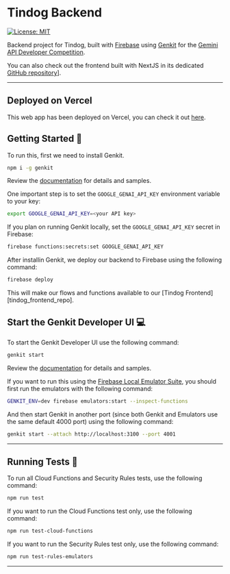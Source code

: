 # Tindog Backend

[![License: MIT][license_badge]][license_link]

Backend project for Tindog, built with [Firebase][firebase_link] using [Genkit][genkit_link] for the [Gemini API Developer Competition](https://ai.google.dev/competition).

You can also check out the frontend built with NextJS in its dedicated [GitHub repository](https://github.com/tpiaggio/tindog-frontend)].

---

## Deployed on Vercel

This web app has been deployed on Vercel, you can check it out [here](https://tindog-frontend-lac.vercel.app/).

## Getting Started 🚀

To run this, first we need to install Genkit.

```sh
npm i -g genkit
```

Review the [documentation][genkit_link] for details and samples.

One important step is to set the `GOOGLE_GENAI_API_KEY` environment variable to your key:

```sh
export GOOGLE_GENAI_API_KEY=<your API key>
```

If you plan on running Genkit locally, set the `GOOGLE_GENAI_API_KEY` secret in Firebase:

```sh
firebase functions:secrets:set GOOGLE_GENAI_API_KEY
```

After installin Genkit, we deploy our backend to Firebase using the following command:

```sh
firebase deploy
```

This will make our flows and functions available to our [Tindog Frontend][tindog_frontend_repo].

## Start the Genkit Developer UI 💻

To start the Genkit Developer UI use the following command:

```sh
genkit start
```

Review the [documentation][genkit_firebase_link] for details and samples.

If you want to run this using the [Firebase Local Emulator Suite][firebase_emulator_link], you should first run the emulators with the following command:

```sh
GENKIT_ENV=dev firebase emulators:start --inspect-functions
```

And then start Genkit in another port (since both Genkit and Emulators use the same default 4000 port) using the following command:

```sh
genkit start --attach http://localhost:3100 --port 4001
```

---

## Running Tests 🧪

To run all Cloud Functions and Security Rules tests, use the following command:

```sh
npm run test
```

If you want to run the Cloud Functions test only, use the following command:

```sh
npm run test-cloud-functions
```

If you want to run the Security Rules test only, use the following command:

```sh
npm run test-rules-emulators
```

---

[firebase_link]: https://firebase.google.com/
[firebase_emulator_link]: https://firebase.google.com/docs/genkit/firebase#developing_using_firebase_local_emulator_suite
[genkit_link]: https://firebase.google.com/docs/genkit
[genkit_firebase_link]: https://firebase.google.com/docs/genkit/firebase
[license_badge]: https://img.shields.io/badge/license-MIT-blue.svg
[license_link]: https://opensource.org/licenses/MIT
